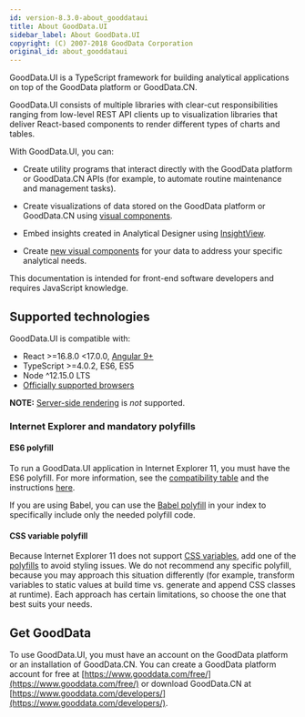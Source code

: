 ```yaml
---
id: version-8.3.0-about_gooddataui
title: About GoodData.UI
sidebar_label: About GoodData.UI
copyright: (C) 2007-2018 GoodData Corporation
original_id: about_gooddataui
---
```


GoodData.UI is a TypeScript framework for building analytical applications on top of the GoodData platform or GoodData.CN.

GoodData.UI consists of multiple libraries with clear-cut responsibilities ranging from low-level REST API clients up to visualization libraries that deliver React-based components to render different types of charts and tables.

With GoodData.UI, you can:

* Create utility programs that interact directly with the GoodData platform or GoodData.CN APIs (for example, to automate routine
  maintenance and management tasks).

* Create visualizations of data stored on the GoodData platform or GoodData.CN using [visual components](10_vis__start_with_visual_components.md).

* Embed insights created in Analytical Designer using [InsightView](10_vis__insight_view.md).

* Create [new visual components](50_custom__create_new_visualization.md) for your data to address your specific analytical needs.

This documentation is intended for front-end software developers and requires JavaScript knowledge.

## Supported technologies

GoodData.UI is compatible with:

* React >=16.8.0 <17.0.0, [Angular 9+](30_tips__use_angular_2.x.md)
* TypeScript >=4.0.2, ES6, ES5
* Node ^12.15.0 LTS
* [Officially supported browsers](https://help.gooddata.com/pages/viewpage.action?pageId=34340969)

**NOTE:** [Server-side rendering](https://github.com/reduxjs/redux/blob/master/docs/usage/ServerRendering.md) is *not* supported.

### Internet Explorer and mandatory polyfills

#### ES6 polyfill

To run a GoodData.UI application in Internet Explorer 11, you must have the ES6 polyfill. For more information, see the [compatibility table](http://kangax.github.io/compat-table/es6/) and the instructions [here](https://github.com/zloirock/core-js).

If you are using Babel, you can use the [Babel polyfill](https://babeljs.io/docs/usage/polyfill/) in your index to specifically include only the needed polyfill code.

#### CSS variable polyfill

Because Internet Explorer 11 does not support [CSS variables](https://developer.mozilla.org/en-US/docs/Web/CSS/var), add one of the [polyfills](https://github.com/search?q=css+variables+polyfill) to avoid styling issues. We do not recommend any specific polyfill, because you may approach this situation differently (for example, transform variables to static values at build time vs. generate and append CSS classes at runtime). Each approach has certain limitations, so choose the one that best suits your needs.

## Get GoodData

To use GoodData.UI, you must have an account on the GoodData platform or an installation of GoodData.CN. You can create a GoodData platform account for free at [https://www.gooddata.com/free/](https://www.gooddata.com/free/) or download GoodData.CN at [https://www.gooddata.com/developers/](https://www.gooddata.com/developers/).
